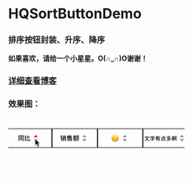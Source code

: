 # HQSortButtonDemo

### 排序按钮封装、升序、降序

**如果喜欢，请给一个小星星。O(∩_∩)O谢谢！**

### [详细查看博客](https://blog.csdn.net/u010960265/article/details/82993800)

### 效果图：
![images](https://github.com/HanQiGod/HQSortButtonDemo/blob/master/HQSortButtonDemo/sortBtn.gif)
